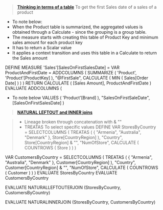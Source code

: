 > [**Thinking in terms of a table**](https://www.youtube.com/watch?v=Hqs0lJJq1YA)
To get the first Sales date of a sales of a product 
- To note below:
-   When the Product table is summarized, the aggregated values is obtained through a Calculate - since the grouping is a group table.
-   The measure starts with creating this table of Product Key and minimum sales amount for each product key
-   It has to return a  Scalar value
-   It applies a context transition and uses this table in a Calculate to return the Sales amount

DEFINE
    MEASURE 'Sales'[SalesOnFirstSalesDate] =
        VAR ProductAndFirstDate =
            ADDCOLUMNS (
                SUMMARIZE ( 'Product', 'Product'[ProductKey] ),
                "@FirstSale", CALCULATE ( MIN ( Sales[Order Date] ) )
            )
        RETURN
            CALCULATE ( [Sales Amount], ProductAndFirstDate )
EVALUATE
ADDCOLUMNS (
 - To note below
 VALUES ( 'Product'[Brand] ),
    "SalesOnFirstSaleDate", [SalesOnFirstSalesDate]
)



> **[NATURAL LEFTOUT and INNER joins](https://www.youtube.com/watch?v=eoEbnQyianU)**

> - Lineage broken through concatenation with & ""
> - TREATAS To select specific values
DEFINE
    VAR StoresByCountry =
        SELECTCOLUMNS (
            TREATAS ( { "Armenia", "Australia", "Denmark" }, Store[CountryRegion] ),
            "Country", Store[CountryRegion] & "",
            "NumOfStore", CALCULATE ( COUNTROWS ( Store ) )
        )

 VAR CustomersByCountry =
        SELECTCOLUMNS (
            TREATAS ( { "Armenia", "Australia", "Denmark" }, Customer[CountryRegion] ),
            "Country", Customer[CountryRegion] & "",
            "NumOfStore", CALCULATE ( COUNTROWS ( Customer ) )
        )
EVALUATE
StoresByCountry
EVALUATE
CustomersByCountry

EVALUATE NATURALLEFTOUTERJOIN (StoresByCountry, CustomersByCountry)

EVALUATE NATURALINNERJOIN (StoresByCountry, CustomersByCountry)
